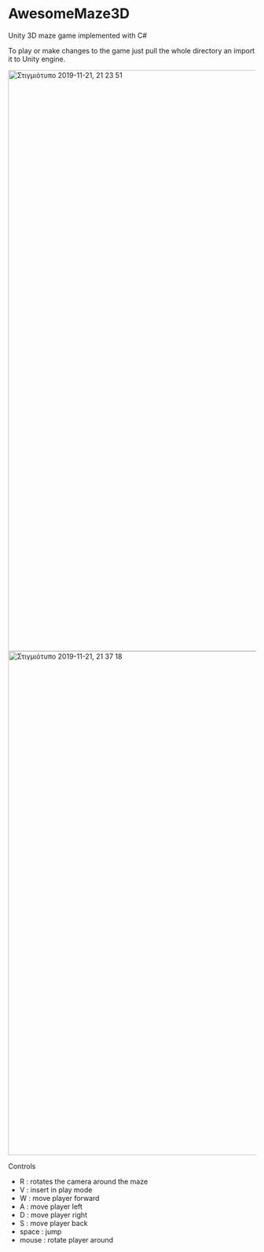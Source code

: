 # AwesomeMaze3D
Unity 3D maze game implemented with C# 

To play or make changes to the game just pull the whole directory an import it to Unity engine.

<img width="1183" alt="Στιγμιότυπο 2019-11-21, 21 23 51" src="https://user-images.githubusercontent.com/34426712/69537570-1413ce80-0f89-11ea-97ff-9be6246b8241.png">

<img width="1026" alt="Στιγμιότυπο 2019-11-21, 21 37 18" src="https://user-images.githubusercontent.com/34426712/69537580-170ebf00-0f89-11ea-9637-7bc6cd23355e.png">

Controls
- R : rotates the camera around the maze
- V : insert in play mode
- W : move player forward
- A : move player left
- D : move player right
- S : move player back
- space : jump
- mouse : rotate player around 
